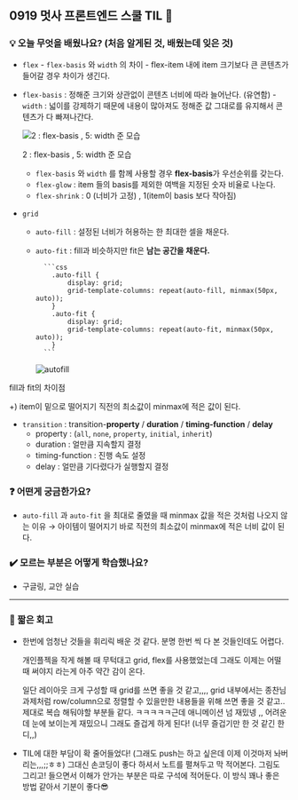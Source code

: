 ## 0919 멋사 프론트엔드 스쿨 TIL 🦁

### 💡 오늘 무엇을 배웠나요? (처음 알게된 것, 배웠는데 잊은 것)

- `flex` - `flex-basis` 와 `width` 의 차이 - flex-item 내에 item 크기보다 큰 콘텐츠가 들어갈 경우 차이가 생긴다.

- `flex-basis` : 정해준 크기와 상관없이 콘텐츠 너비에 따라 늘어난다. (유연함) - `width` : 넓이를 강제하기 때문에 내용이 많아져도 정해준 값 그대로를 유지해서 콘텐츠가 다 빠져나간다.

  ![2 : flex-basis , 5: width 준 모습](https://user-images.githubusercontent.com/77143425/191071128-d49825df-bdf5-45bd-8ec7-36b9b424fc5d.png)

  2 : flex-basis , 5: width 준 모습

  - `flex-basis` 와 `width` 를 함께 사용할 경우 **flex-basis**가 우선순위를 갖는다.
  - `flex-glow` : item 들의 basis를 제외한 여백을 지정된 숫자 비율로 나눈다.
  - `flex-shrink` : 0 (너비가 고정) , 1(item이 basis 보다 작아짐)

- `grid`

  - `auto-fill` : 설정된 너비가 허용하는 한 최대한 셀을 채운다.
  - `auto-fit` : fill과 비슷하지만 fit은 **남는 공간을 채운다.**

          ```css
            .auto-fill {
            	display: grid;
            	grid-template-columns: repeat(auto-fill, minmax(50px, auto));
            }
            .auto-fit {
            	display: grid;
            	grid-template-columns: repeat(auto-fit, minmax(50px, auto));
            }
          ```

    ![autofill](https://user-images.githubusercontent.com/77143425/191075433-b32cd57b-bdd0-43b6-a3bf-a3b8553e46f7.gif)

fill과 fit의 차이점

+) item이 밑으로 떨어지기 직전의 최소값이 minmax에 적은 값이 된다.

- `transition` : transition-**property** / **duration** / **timing-function** / **delay**
  - property : (`all`, `none`, `property`, `initial`, `inherit`)
  - duration : 얼만큼 지속할지 결정
  - timing-function : 진행 속도 설정
  - delay : 얼만큼 기다렸다가 실행할지 결정

### ❓ 어떤게 궁금한가요?

- `auto-fill` 과 `auto-fit` 을 최대로 줄였을 때 minmax 값을 적은 것처럼 나오지 않는 이유
  → 아이템이 떨어지기 바로 직전의 최소값이 minmax에 적은 너비 값이 된다.

### ✔️ 모르는 부분은 어떻게 학습했나요?

- 구글링, 교안 실습

---

### 💬 짧은 회고

- 한번에 엄청난 것들을 휘리릭 배운 것 같다. 분명 한번 씩 다 본 것들인데도 어렵다.

  개인플젝을 작게 해볼 때 무턱대고 grid, flex를 사용했었는데 그래도 이제는 어떨 때 써야지 라는게 아주 약간 감이 온다.

  일단 레이아웃 크게 구성할 때 grid를 쓰면 좋을 것 같고,,,, grid 내부에서는 종찬님 과제처럼 row/column으로 정렬할 수 있을만한 내용들을 위해 쓰면 좋을 것 같고..
  제대로 복습 해둬야할 부분들 같다. ㅋㅋㅋㅋㅋ근데 애니메이션 넘 재밌넹 ,, 어려운데 눈에 보이는게 재밌으니 그래도 즐겁게 하게 된다! (너무 즐겁기만 한 것 같긴 한디,,)

- TIL에 대한 부담이 확 줄어들었다! (그래도 push는 하고 싶은데 이제 이것마저 놔버리는,,,;;ㅎㅎ) 그대신 손코딩이 좋다 하셔서 노트를 펼쳐두고 막 적어본다. 그림도 그리고! 들으면서 이해가 안가는 부분은 따로 구석에 적어둔다. 이 방식 꽤나 좋은 방법 같아서 기분이 좋다😎
